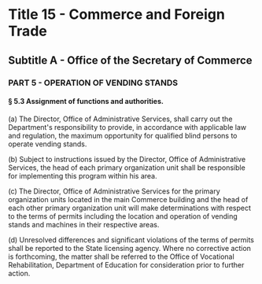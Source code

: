 
# Title 15 - Commerce and Foreign Trade
## Subtitle A - Office of the Secretary of Commerce
### PART 5 - OPERATION OF VENDING STANDS
#### § 5.3 Assignment of functions and authorities.

(a) The Director, Office of Administrative Services, shall carry out the Department's responsibility to provide, in accordance with applicable law and regulation, the maximum opportunity for qualified blind persons to operate vending stands.

(b) Subject to instructions issued by the Director, Office of Administrative Services, the head of each primary organization unit shall be responsible for implementing this program within his area.

(c) The Director, Office of Administrative Services for the primary organization units located in the main Commerce building and the head of each other primary organization unit will make determinations with respect to the terms of permits including the location and operation of vending stands and machines in their respective areas.

(d) Unresolved differences and significant violations of the terms of permits shall be reported to the State licensing agency. Where no corrective action is forthcoming, the matter shall be referred to the Office of Vocational Rehabilitation, Department of Education for consideration prior to further action.
